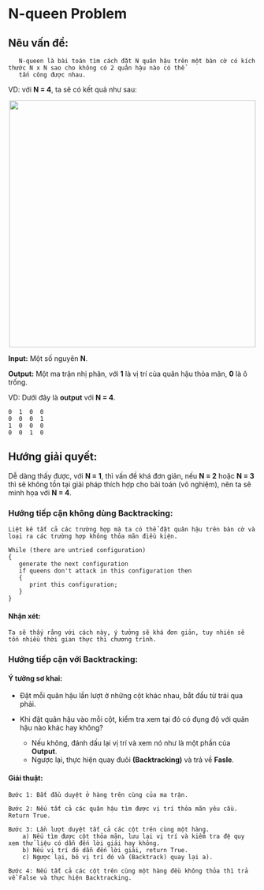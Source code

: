 # N-queen Problem
## __Nêu vấn đề:__

```
   N-queen là bài toán tìm cách đặt N quân hậu trên một bàn cờ có kích thước N x N sao cho không có 2 quân hậu nào có thể 
   tấn công được nhau.
```
VD: với __N = 4__, ta sẽ có kết quả như sau:
<p align="center">
  <a title="4-queen" style="border: none;">
    <img src="https://media.geeksforgeeks.org/wp-content/uploads/N_Queen_Problem.jpg" height="500", width="500">
  </a>
</p>

__Input:__ Một số nguyên __N__.

__Output:__ Một ma trận nhị phân, với __1__ là vị trí của quân hậu thỏa mãn, __0__ là ô trống.

VD: Dưới đây là __output__ với __N = 4__.

    0  1  0  0
    0  0  0  1
    1  0  0  0
    0  0  1  0

## __Hướng giải quyết:__
Dễ dàng thấy được, với __N = 1__, thì vấn đề khá đơn giản, nếu __N = 2__ hoặc __N = 3__ thì sẽ không tồn tại giải pháp thích hợp cho bài toán (vô nghiệm), nên ta sẽ minh họa với __N = 4__.

### __Hướng tiếp cận không dùng Backtracking__:
    Liệt kê tất cả các trường hợp mà ta có thể đặt quân hậu trên bàn cờ và loại ra các trường hợp không thỏa mãn điều kiện.

```
While (there are untried configuration)
{
   generate the next configuration
   if queens don't attack in this configuration then
   {
      print this configuration;
   }
}
````
#### __Nhận xét__:
    Ta sẽ thấy rằng với cách này, ý tưởng sẽ khá đơn giản, tuy nhiên sẽ tốn nhiều thời gian thực thi chương trình.

### __Hướng tiếp cận với Backtracking__:

#### Ý tưởng sơ khai: ####

- Đặt mỗi quân hậu lần lượt ở những cột khác nhau, bắt đầu từ trái qua phải.
- Khi đặt quân hậu vào mỗi cột, kiểm tra xem tại đó có đụng độ với quân hậu nào khác hay không?
    
    * Nếu không, đánh dấu lại vị trí và xem nó như là một phần của __Output__.
    * Ngược lại, thực hiện quay đuôi __(Backtracking)__ và trả về __Fasle__.

#### Giải thuật: ####

    Bước 1: Bắt đầu duyệt ở hàng trên cùng của ma trận.

    Bước 2: Nếu tất cả các quân hậu tìm được vị trí thỏa mãn yêu cầu. Return True.

    Bước 3: Lần lượt duyệt tất cả các cột trên cùng một hàng.
        a) Nếu tìm được cột thỏa mãn, lưu lại vị trí và kiểm tra đệ quy xem thử liệu có dẫn đến lời giải hay không.
        b) Nếu vị trí đó dẫn đến lời giải, return True.
        c) Ngược lại, bỏ vị trí đó và (Backtrack) quay lại a).

    Bước 4: Nếu tất cả các cột trên cùng một hàng đều không thỏa thì trả về False và thực hiện Backtracking.



     



